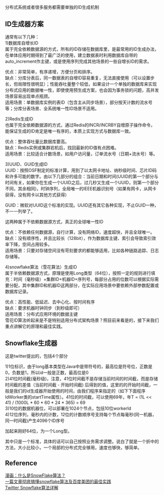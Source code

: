 分布式系统或者很多服务都需要单独的ID生成机制

## ID生成器方案
通常有以下几种：  
1)数据库自增长ID  
属于完全依赖数据源的方式，所有的ID存储在数据库里，是最常用的ID生成办法，在单体应用时期得到了最广泛的使用，建立数据表时利用数据库自带的auto_increment作主键，或是使用序列完成其他场景的一些自增长ID的需求。

优点：非常简单，有序递增，方便分页和排序。  
缺点：分库分表后，同一数据表的自增ID容易重复，无法直接使用（可以设置步长，但局限性很明显）；性能吞吐量整个较低，如果设计一个单独的数据库来实现 分布式应用的数据唯一性，即使使用预生成方案，也会因为事务锁的问题，高并发场景容易出现单点瓶颈。  
适用场景：单数据库实例的表ID（包含主从同步场景），部分按天计数的流水号等；分库分表场景、全系统唯一性ID场景不适用。  

2)Redis生成ID  
也属于完全依赖数据源的方式，通过Redis的INCR/INCRBY自增原子操作命令，能保证生成的ID肯定是唯一有序的，本质上实现方式与数据库一致。

优点：整体吞吐量比数据库要高。  
缺点：Redis实例或集群宕机后，找回最新的ID值有点困难。  
适用场景：比较适合计数场景，如用户访问量，订单流水号（日期+流水号）等。  

3)UUID、GUID生成ID  
UUID：按照OSF制定的标准计算，用到了以太网卡地址、纳秒级时间、芯片ID码和许多可能的数字。由以下几部分的组合：当前日期和时间(UUID的第一个部分与时间有关，如果你在生成一个UUID之后，过几秒又生成一个UUID，则第一个部分不同，其余相同)，时钟序列，全局唯一的IEEE机器识别号（如果有网卡，从网卡获得，没有网卡以其他方式获得）

GUID：微软对UUID这个标准的实现。UUID还有其它各种实现，不止GUID一种，不一一列举了。

这两种属于不依赖数据源方式，真正的全球唯一性ID

优点：不依赖任何数据源，自行计算，没有网络ID，速度超快，并且全球唯一。  
缺点：没有顺序性，并且比较长（128bit），作为数据库主键、索引会导致索引效率下降，空间占用较多。  
适用场景：只要对存储空间没有苛刻要求的都能够适用，比如各种链路追踪、日志存储等。  

4)snowflake算法（雪花算法）生成ID  
属于半依赖数据源方式，原理是使用Long类型（64位），按照一定的规则进行填充：时间（毫秒级）+集群ID+机器ID+序列号，每部分占用的位数可以根据实际需要分配，其中集群ID和机器ID这两部分，在实际应用场景中要依赖外部参数配置或数据库记录。

优点：高性能、低延迟、去中心化、按时间有序  
缺点：要求机器时钟同步（到秒级即可）  
适用场景：分布式应用环境的数据主键  
雪花ID算法听起来是不是特别适用分布式架构场景？照目前来看是的，接下来我们重点讲解它的原理和最佳实践。  

## Snowflake生成器
这是twitter提出的，包括4个部分

1)1位标识，由于long基本类型在Java中是带符号的，最高位是符号位，正数是0，负数是1，所以id一般是正数，最高位是0  
2)41位时间截(毫秒级)，注意，41位时间截不是存储当前时间的时间截，而是存储时间截的差值（当前时间截 - 开始时间截) 后得到的值，这里的的开始时间截，一般是我们的id生成器开始使用的时间，由我们程序来指定的（如下下面程序IdWorker类的startTime属性）。41位的时间截，可以使用69年，年T = (1L << 41) / (1000L * 60 * 60 * 24 * 365) = 69  
3)10位的数据机器位，可以部署在1024个节点，包括10位workerId  
4)12位序列，毫秒内的计数，12位的计数顺序号支持每个节点每毫秒(同一机器，同一时间截)产生4096个ID序号  

加起来刚好64位，为一个Long型。

其中只是一个标准，具体的话可以自己按照业务需求调整。说白了就是一个折中的方法，大小比较小，一个局部的分布式完全够用，速度也够快，够简单。

## Reference
[漫画：什么是SnowFlake算法？](https://blog.csdn.net/bjweimengshu/article/details/80162731)  
[一篇文章彻底搞懂snowflake算法及百度美团的最佳实践](http://www.spring4all.com/article/17333)  
[Twitter Snowflake算法详解](https://blog.csdn.net/yangding_/article/details/52768906)